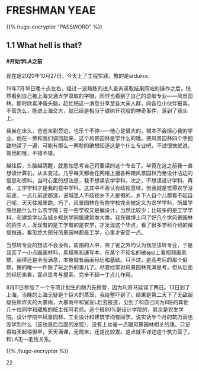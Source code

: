 # FRESHMAN YEAE


<!--more-->

{{% hugo-encryptor "PASSWORD" %}}

## 1.1 What hell is that?

#### \#开始学LA之前

现在是2020年10月27日，今天上了工程实践，教的是arduino。

19年7月18日晚十点左右，经过一波熟练的进入查询录取结果网站的操作之后，恍然看到自己被上海交通大学录取的字眼，同时也看到了自己的录取专业——风景园林。那时欣喜冲昏头脑，赶忙把这一消息分享至各大亲人群，向各位小伙伴报喜。不管怎么，能进上海交大，就已经是相当于铁树开花般的神奇事件，落到了我头上。

我坐在床头，爸爸来到旁边，也乐个不停——他心是很大的，根本不会担心我的学业。他在一旁和我们调侃起来，这个风景园林是学什么的哦。把风景园林四个字细致地读了一遍，可能有那么一两秒的确想知道这是个什么专业吧，不过很快就说，管他的哦，不错不错。

越往后，头脑越清醒，就愈加思考自己将要读的这个专业了。毕竟在这之前我一直想读计算机，从未变过。几乎每天都会在网络上搜各种跟风景园林乃至设计沾边的信息和资料，当时心里的想法是，我不想读农学学科，次之，不想读设计学科，再者，工学学科才是我的意中学科。这其中不否认有歧视意味，但我就是觉得农学没前途，一点儿前途都没，说城里人不歧视乡下人是假的，乡下人自个儿都看不起自己呢，天天往城里跑。巧了，风景园林在有些学校完全被定义为农学学科，所属学院也是什么什么农学院；在一些学校又是偏设计，当然比较少；比较多的是工学学科，和建筑学以及城乡规划学同属建筑类大类。我在微博上问了好几个学风景园林的陌生人，发现有的是工学有的是农学，才发现这个华点，看了很多学科介绍的微信推送，看见绝大部分风景园林都是工学，心里才安定一点。

当然转专业的想法不会没有，周围的人中，除了爸之外均认为我应该转专业，于是我买了一小点画画材料，素描笔和速写本，在某个不知名的破app上看视频画素描，画得还是令我满意，本身就有画画经历和基础。只不过，是高考后的那个假期，做的唯一一件除了玩之外的事儿了。尽管经常对风景园林充满思考，但从后面的经历来看，那点思考与摸索，完全不起一丁点儿作用。

8月11日参加了一个专项计划生的助力先修营，因为利奇马延误了两日。13日到了上海，当晚的上海无疑是个巨大的蒸笼，我给整吓到了。结果是第二天下了无敌超级狂屌炸天的大暴雨，大暴雨中和室友L赶去报道，见到了和自己同为6班的其他几十位同学和藏族的班主任阿老师。这个班80%是设计学院的，其余是农生学院。设计学院中风景园林、工业设计和建筑学均有同学。说实话半个月的筑力营也没学到什么（这也是后后面的发现），没有上丝毫一点跟风景园林相关的课。只记得每天起得很早，天天满课，无周末，还是比较累。这点就不详述这个筑力营了，和LA无一毛钱关系。

{{% /hugo-encryptor %}}

22


